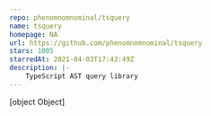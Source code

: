 ```yaml
---
repo: phenomnomnominal/tsquery
name: tsquery
homepage: NA
url: https://github.com/phenomnomnominal/tsquery
stars: 1005
starredAt: 2021-04-03T17:43:49Z
description: |-
    TypeScript AST query library
---
```


[object Object]
